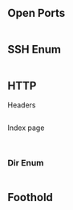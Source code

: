 ## Open Ports

```bash

```

## SSH Enum

```bash

```

## HTTP

Headers

```bash

```

Index page
![]()

![]()

```bash

```

### Dir Enum

```bash

```

## Foothold

```bash

```
